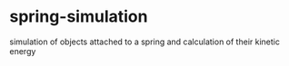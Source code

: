 # spring-simulation
simulation of objects attached to a spring and calculation of their kinetic energy
